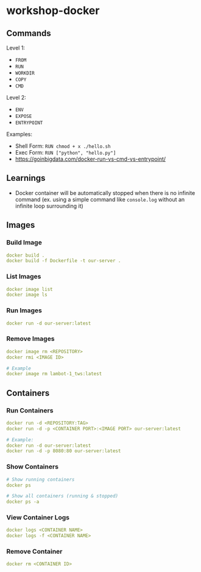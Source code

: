 # workshop-docker

## Commands

Level 1:

- `FROM`
- `RUN`
- `WORKDIR`
- `COPY`
- `CMD`

Level 2:

- `ENV`
- `EXPOSE`
- `ENTRYPOINT`

Examples:

- Shell Form: `RUN chmod + x ./hello.sh`
- Exec Form: `RUN ["python", "hello.py"]`
- https://goinbigdata.com/docker-run-vs-cmd-vs-entrypoint/

## Learnings

- Docker container will be automatically stopped when there is no infinite command (ex. using a simple command like `console.log` without an infinite loop surrounding it)

## Images

### Build Image

```yml
docker build .
docker build -f Dockerfile -t our-server .
```

### List Images

```yml
docker image list
docker image ls
```

### Run Images

```yml
docker run -d our-server:latest
```

### Remove Images

```yml
docker image rm <REPOSITORY>
docker rmi <IMAGE ID>

# Example
docker image rm lambot-1_tws:latest
```

## Containers

### Run Containers

```yml
docker run -d <REPOSITORY:TAG>
docker run -d -p <CONTAINER PORT>:<IMAGE PORT> our-server:latest

# Example:
docker run -d our-server:latest
docker run -d -p 8080:80 our-server:latest
```

### Show Containers

```yml
# Show running containers
docker ps

# Show all containers (running & stopped)
docker ps -a
```

### View Container Logs

```yml
docker logs <CONTAINER NAME>
docker logs -f <CONTAINER NAME>
```

### Remove Container

```yml
docker rm <CONTAINER ID>
```
